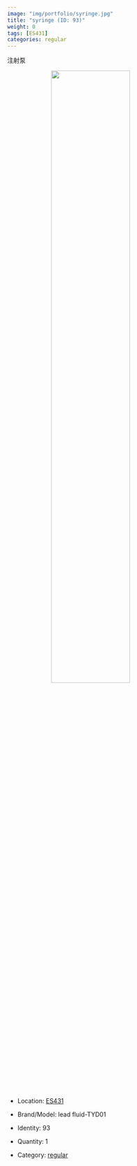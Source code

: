 ```yaml
---
image: "img/portfolio/syringe.jpg"
title: "syringe (ID: 93)"
weight: 0
tags: [ES431]
categories: regular
---
```


注射泵

<!--more-->

<img src="../../img/portfolio/syringe.jpg" width="60%" style="display: block; margin: auto;">

- Location: [ES431](../../tags/es431)
- Brand/Model: lead fluid-TYD01
- Identity: 93

- Quantity: 1
- Category: [regular](../../categories/regular)







